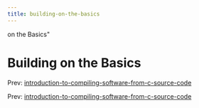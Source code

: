 ```yaml
---
title: building-on-the-basics
---
```


on the Basics"

# Building on the Basics

Prev:
[introduction-to-compiling-software-from-c-source-code](introduction-to-compiling-software-from-c-source-code.md)

Prev:
[introduction-to-compiling-software-from-c-source-code](introduction-to-compiling-software-from-c-source-code.md)
